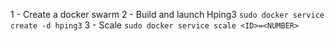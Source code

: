 1 - Create a docker swarm
2 - Build and launch Hping3 `sudo docker service create -d hping3`
3 - Scale `sudo docker service scale <ID>=<NUMBER>`
